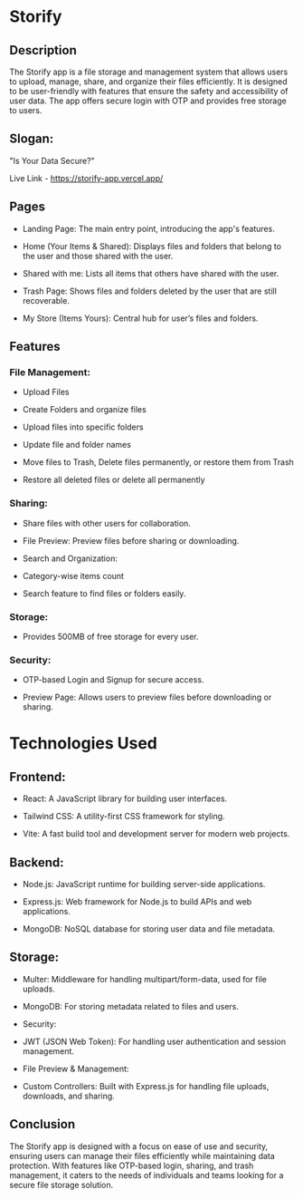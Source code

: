 # Storify

## Description

The Storify app is a file storage and management system that allows users to upload, manage, share, and organize their files efficiently. It is designed to be user-friendly with features that ensure the safety and accessibility of user data. The app offers secure login with OTP and provides free storage to users.

## Slogan:

"Is Your Data Secure?"

Live Link - https://storify-app.vercel.app/

## Pages

* Landing Page: The main entry point, introducing the app's features.

* Home (Your Items & Shared): Displays files and folders that belong to the user and those shared with the user.

* Shared with me: Lists all items that others have shared with the user.

* Trash Page: Shows files and folders deleted by the user that are still recoverable.

* My Store (Items Yours): Central hub for user’s files and folders.

## Features
### File Management:

* Upload Files

* Create Folders and organize files
  
* Upload files into specific folders
  
* Update file and folder names

* Move files to Trash, Delete files permanently, or restore them from Trash

* Restore all deleted files or delete all permanently

### Sharing:

* Share files with other users for collaboration.

* File Preview: Preview files before sharing or downloading.

* Search and Organization:

* Category-wise items count
* Search feature to find files or folders easily.
  
### Storage:

* Provides 500MB of free storage for every user.
  
### Security:

* OTP-based Login and Signup for secure access.

* Preview Page: Allows users to preview files before downloading or sharing.

# Technologies Used


## Frontend:
  
* React: A JavaScript library for building user interfaces.
  
* Tailwind CSS: A utility-first CSS framework for styling.
  
* Vite: A fast build tool and development server for modern web projects.
  
## Backend:

* Node.js: JavaScript runtime for building server-side applications.
  
* Express.js: Web framework for Node.js to build APIs and web applications.
  
* MongoDB: NoSQL database for storing user data and file metadata.
  
## Storage:

* Multer: Middleware for handling multipart/form-data, used for file uploads.

* MongoDB: For storing metadata related to files and users.
  
* Security:
  
* JWT (JSON Web Token): For handling user authentication and session management.
  
* File Preview & Management:
  
* Custom Controllers: Built with Express.js for handling file uploads, downloads, and sharing.

## Conclusion

The Storify app is designed with a focus on ease of use and security, ensuring users can manage their files efficiently while maintaining data protection. With features like OTP-based login, sharing, and trash management, it caters to the needs of individuals and teams looking for a secure file storage solution.

